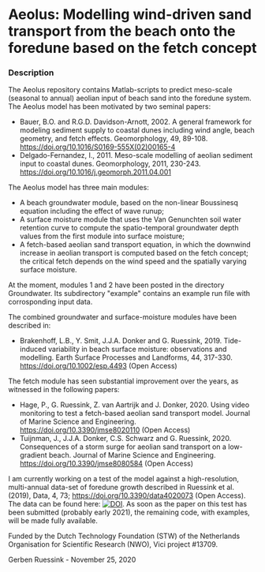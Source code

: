 # Aeolus: Modelling wind-driven sand transport from the beach onto the foredune based on the fetch concept

### Description

The Aeolus repository contains Matlab-scripts to predict meso-scale (seasonal to annual) aeolian input of beach sand into the foredune system. The Aeolus model has been motivated by two seminal papers:
- Bauer, B.O. and R.G.D. Davidson-Arnott, 2002. A general framework for modeling sediment supply to coastal dunes including wind angle, beach geometry, and fetch effects. Geomorphology, 49, 89-108. https://doi.org/10.1016/S0169-555X(02)00165-4
- Delgado-Fernandez, I., 2011. Meso-scale modelling of aeolian sediment input to coastal dunes. Geomorphology, 2011, 230-243. https://doi.org/10.1016/j.geomorph.2011.04.001

The Aeolus model has three main modules:
- A beach groundwater module, based on the non-linear Boussinesq equation including the effect of wave runup;
- A surface moisture module that uses the Van Genunchten soil water retention curve to compute the spatio-temporal groundwater depth values from the first module into surface moisture;
- A fetch-based aeolian sand transport equation, in which the downwind increase in aeolian transport is computed based on the fetch concept; the critical fetch depends on the wind speed and the spatially varying surface moisture.

At the moment, modules 1 and 2 have been posted in the directory Groundwater. Its subdirectory "example" contains an example run file with corrosponding input data. 

The combined groundwater and surface-moisture modules have been described in:
- Brakenhoff, L.B., Y. Smit, J.J.A. Donker and G. Ruessink, 2019. Tide-induced variability in beach surface moisture: observations and modelling. Earth Surface Processes and Landforms, 44, 317-330. https://doi.org/10.1002/esp.4493 (Open Access)

The fetch module has seen substantial improvement over the years, as witnessed in the following papers: 
- Hage, P., G. Ruessink, Z. van Aartrijk and J. Donker, 2020. Using video monitoring to test a fetch-based aeolian sand transport model. Journal of Marine Science and Engineering. https://doi.org/10.3390/jmse8020110 (Open Access)
- Tuijnman, J., J.J.A. Donker, C.S. Schwarz and G. Ruessink, 2020. Consequences of a storm surge for aeolian sand transport on a low-gradient beach. Journal of Marine Science and Engineering. https://doi.org/10.3390/jmse8080584 (Open Access)

I am currently working on a test of the model against a high-resolution, multi-annual data-set of foredune growth described in Ruessink et al. (2019), Data, 4, 73; https://doi.org/10.3390/data4020073 (Open Access). The data can be found here: [![DOI](https://zenodo.org/badge/DOI/10.5281/zenodo.2635416.svg)](https://doi.org/10.5281/zenodo.2635416). As soon as the paper on this test has been submitted (probably early 2021), the remaining code, with examples, will be made fully available.

Funded by the Dutch Technology Foundation (STW) of the Netherlands Organisation for Scientific Research (NWO), Vici project #13709.

Gerben Ruessink - November 25, 2020
